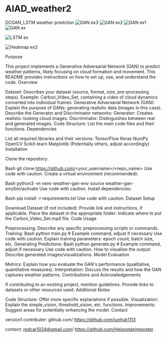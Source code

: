 # AIAD_weather2
 DCGAN_LSTM weather predction
 ![GAN ex3](https://github.com/Heisnotanimposter/AIAD_weather2/assets/97718938/a6de31af-e27a-4294-ac1f-204054f06e6b)
![GAN ex2](https://github.com/Heisnotanimposter/AIAD_weather2/assets/97718938/8cf4c92e-748a-4f3f-88a9-f4f5c1c59cfc)
![GAN ex1](https://github.com/Heisnotanimposter/AIAD_weather2/assets/97718938/8fc35dd0-cbce-4444-9334-83f9d927ece6)
![GAN ex](https://github.com/Heisnotanimposter/AIAD_weather2/assets/97718938/cdf8f0d4-1cab-4cb2-b2f5-daa4b9e8ba57)

![LSTM ex](https://github.com/Heisnotanimposter/AIAD_weather2/assets/97718938/09b2198f-1476-4f29-ad28-4394353c2830)

![Heatmap ex2](https://github.com/Heisnotanimposter/AIAD_weather2/assets/97718938/caf00192-b26f-4157-a07c-58bcd48e7655)


Purpose

This project implements a Generative Adversarial Network (GAN) to predict weather patterns, likely focusing on cloud formation and movement.
This README provides instructions on how to set up, use, and understand the code.
Overview

Dataset:
Describes your dataset (source, format, size, pre-processing steps).
Example: Carbon_Video_Set, containing a video of cloud dynamics converted into individual frames.
Generative Adversarial Network (GAN):
Explain the purpose of GANs: generating realistic data (images in this case).
Describe the Generator and Discriminator networks:
Generator: Creates realistic-looking cloud images.
Discriminator: Distinguishes between real and generated images.
Code Structure:
List the main code files and their functions.
Dependencies

List all required libraries and their versions:
TensorFlow
Keras
NumPy
OpenCV
Scikit-learn
Matplotlib
(Potentially others, adjust accordingly)
Installation

Clone the repository:

Bash
git clone https://github.com/<your_username>/<repo_name>
Use code with caution.
Create a virtual environment (recommended):

Bash
python3 -m venv weather-gan-env 
source weather-gan-env/bin/activate 
Use code with caution.
Install dependencies:

Bash
pip install -r requirements.txt 
Use code with caution.
Dataset Setup

Download Dataset (if not included):
Provide link and instructions, if applicable.
Place the dataset in the appropriate folder:
Indicate where to put the Carbon_Video_Set.mp4 file.
Code Usage

Preprocessing:
Describe any specific preprocessing scripts or commands.
Training:
Bash
python train.py  # Example command, adjust if necessary
Use code with caution.
Explain training parameters: epoch count, batch size, etc.
Generating Predictions:
Bash
python generate.py  # Example command, adjust if necessary
Use code with caution.
How to visualize the output: Describe generated images/visualizations.
Model Evaluation

Metrics:
Explain how you evaluate the GAN's performance (qualitative, quantitative measures).
Interpretation:
Discuss the results and how the GAN captures weather patterns.
Contributions and Acknowledgements

If contributing to an existing project, mention guidelines.
Provide links to datasets or other resources used.
Additional Notes

Code Structure: Offer more specific explanations if possible.
Visualization: Explain the simple_vision, threshold_vision, etc. functions.
Improvements: Suggest areas for potentially enhancing the model.
Contact

version1 contributer: github.com/ https://github.com/junhuk1113

contact: redcar1024@gmail.com/ https://github.com/Heisnotanimposter

